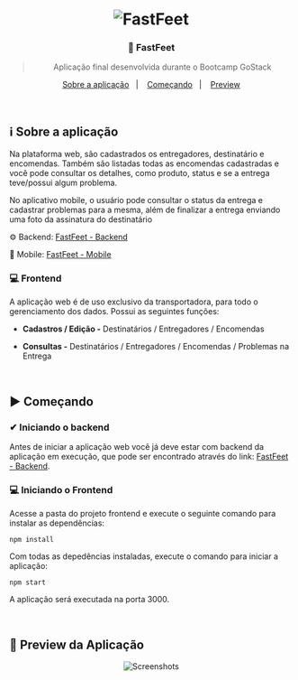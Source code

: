 <h1 align="center">
  <image src="https://github.com/lucasiori/fastfeet-frontend/blob/master/.github/fastfeet-frontend.png" alt="FastFeet" />
</h1>

<h3 align="center">👞 FastFeet</h3>

<blockquote align="center">Aplicação final desenvolvida durante o Bootcamp GoStack</blockquote>

<p align="center">
  <a href="#sobre-aplicacao">Sobre a aplicação</a>&nbsp;&nbsp;&nbsp;|&nbsp;&nbsp;&nbsp;
  <a href="#comecando">Começando</a>&nbsp;&nbsp;&nbsp;|&nbsp;&nbsp;&nbsp;
  <a href="#preview">Preview</a>
</p>

<br />

<h2 id="sobre-aplicacao">ℹ Sobre a aplicação</h2>
<pA aplicação trata-se de um sistema de gerenciamento para transportadoras.</p>
<p>Na plataforma web, são cadastrados os entregadores, destinatário e encomendas. Também são listadas todas as encomendas cadastradas
e você pode consultar os detalhes, como produto, status e se a entrega teve/possui algum problema.</p>
<p>No aplicativo mobile, o usuário pode consultar o status da entrega e cadastrar problemas para a mesma, além de finalizar a entrega enviando uma foto da assinatura do destinatário</p>
<p>⚙ Backend: <a href="https://github.com/lucasiori/fastfeet-backend">FastFeet - Backend</a></p>
<p>📱 Mobile: <a href="https://github.com/lucasiori/fastfeet-mobile">FastFeet - Mobile</a></p>
<p>
  <h3>💻 Frontend</h3>
  <p>A aplicação web é de uso exclusivo da transportadora, para todo o gerenciamento dos dados. Possui as seguintes funções:</p>
  <ul>
    <li><strong>Cadastros / Edição -</strong> Destinatários / Entregadores / Encomendas</li>
  </ul>
  <ul>
    <li><strong>Consultas -</strong> Destinatários / Entregadores / Encomendas / Problemas na Entrega</li>
  </ul>
</p>

<br /> 

<h2 id="comecando">▶ Começando</h2>

<h3>✔ Iniciando o backend</h3>
<p>Antes de iniciar a aplicação web você já deve estar com backend da aplicação em execução, que pode ser encontrado através do link: 
<a href="https://github.com/lucasiori/fastfeet-backend">FastFeet - Backend</a>.</p>

<h3>💻 Iniciando o Frontend</h3>
<p>Acesse a pasta do projeto frontend e execute o seguinte comando para instalar as dependências:</p>
<p><code>npm install</code></p>
<p>Com todas as depedências instaladas, execute o comando para iniciar a aplicação:</p>
<p><code>npm start</code></p>
<p>A aplicação será executada na porta 3000.</p>

<br />

<h2 id="preview">👀 Preview da Aplicação</h2>

<p align="center">
  <image src="https://github.com/lucasiori/fastfeet-frontend/blob/master/.github/pages-screenshots.png" alt="Screenshots" />
</p>
